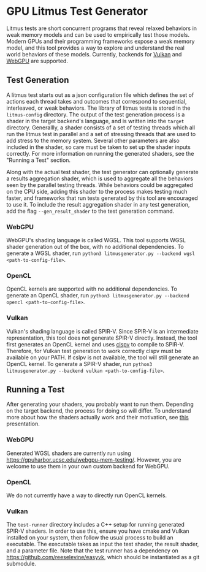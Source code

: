 # GPU Litmus Test Generator

Litmus tests are short concurrent programs that reveal relaxed behaviors in weak memory models and can be used to empirically test those models. Modern GPUs and their programming frameworks expose a weak memory model, and this tool provides a way to explore and understand the real world behaviors of these models. Currently, backends for [Vulkan](https://www.vulkan.org/) and [WebGPU](https://web.dev/gpu/) are supported.

## Test Generation
A litmus test starts out as a json configuration file which defines the set of actions each thread takes and outcomes that correspond to sequential, interleaved, or weak behaviors. The library of litmus tests is stored in the `litmus-config` directory. The output of the test generation process is a shader in the target backend's language, and is written into the `target` directory. Generallly, a shader consists of a set of testing threads which all run the litmus test in parallel and a set of stressing threads that are used to add stress to the memory system. Several other parameters are also included in the shader, so care must be taken to set up the shader inputs correctly. For more information on running the generated shaders, see the "Running a Test" section.

Along with the actual test shader, the test generator can optionally generate a results aggregation shader, which is used to aggregate all the behaviors seen by the parallel testing threads. While behaviors could be aggregated on the CPU side, adding this shader to the process makes testing much faster, and frameworks that run tests generated by this tool are encouraged to use it. To include the result aggregation shader in any test generation, add the flag `--gen_result_shader` to the test generation command.

### WebGPU
WebGPU's shading language is called WGSL. This tool supports WGSL shader generation out of the box, with no additional dependencies. To generate a WGSL shader, run `python3 litmusgenerator.py --backend wgsl <path-to-config-file>`.

### OpenCL
OpenCL kernels are supported with no additional dependencies. To generate an OpenCL shader, run `python3 litmusgenerator.py --backend opencl <path-to-config-file>`.

### Vulkan
Vulkan's shading language is called SPIR-V. Since SPIR-V is an intermediate representation, this tool does not generate SPIR-V directly. Instead, the tool first generates an OpenCL kernel and uses [clspv](https://github.com/google/clspv) to compile to SPIR-V. Therefore, for Vulkan test generation to work correctly clspv must be available on your PATH. If cslpv is not available, the tool will still generate an OpenCL kernel. To generate a SPIR-V shader, run `python3 litmusgenerator.py --backend vulkan <path-to-config-file>`.

## Running a Test
After generating your shaders, you probably want to run them. Depending on the target backend, the process for doing so will differ. To understand more about how the shaders actually work and their motivation, see [this](https://docs.google.com/presentation/d/1Gr8zbiE8yfBaijAqniv_rJbvs_mJzKapvfBoHkTZNjQ/edit) presentation.

### WebGPU
Generated WGSL shaders are currently run using https://gpuharbor.ucsc.edu/webgpu-mem-testing/. However, you are welcome to use them in your own custom backend for WebGPU.

### OpenCL
We do not currently have a way to directly run OpenCL kernels.

### Vulkan
The `test-runner` directory includes a C++ setup for running generated SPIR-V shaders. In order to use this, ensure you have cmake and Vulkan installed on your system, then follow the usual process to build an executable. The executable takes as input the test shader, the result shader, and a parameter file. Note that the test runner has a dependency on https://github.com/reeselevine/easyvk, which should be instantiated as a git submodule.
